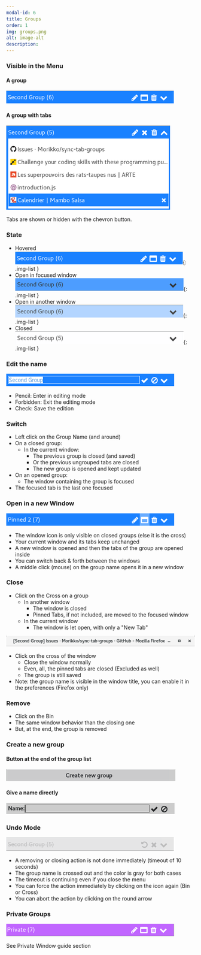 ```yaml
---
modal-id: 6
title: Groups
order: 1
img: groups.png
alt: image-alt
description:
---
```

### Visible in the Menu

#### A group
![Group](img/guide/groups/group_hovered.png)

#### A group with tabs
![Group with tabs](img/guide/groups/group_tabs_hovered.png)

Tabs are shown or hidden with the chevron button.

### State 
- Hovered 
![Group hovered](img/guide/groups/group_hovered.png){: .img-list } 
- Open in focused window
![Group focused](img/guide/groups/group_focused.png){: .img-list }
- Open in another window
![Group opened](img/guide/groups/group_opened.png){: .img-list }
- Closed 
![Group closed](img/guide/groups/group_closed.png){: .img-list }

### Edit the name
![Group edited](img/guide/groups/group_edit.png)

 - Pencil: Enter in editing mode
 - Forbidden: Exit the editing mode
 - Check: Save the edition

### Switch
 - Left click on the Group Name (and around)
 - On a closed group:
   - In the current window:
     - The previous group is closed (and saved)
     - Or the previous ungrouped tabs are closed
     - The new group is opened and kept updated
 - On an opened group:
   - The window containing the group is focused
 - The focused tab is the last one focused

### Open in a new Window
![Group Open New](img/guide/groups/group_open_new.png)

 - The window icon is only visible on closed groups (else it is the cross)
 - Your current window and its tabs keep unchanged
 - A new window is opened and then the tabs of the group are opened inside
 - You can switch back & forth between the windows
 - A middle click (mouse) on the group name opens it in a new window 

### Close
 - Click on the Cross on a group
   - In another window
     - The window is closed
     - Pinned Tabs, if not included, are moved to the focused window
   - In the current window
     - The window is let open, with only a "New Tab"

![Top Window](img/guide/groups/group_top_window.png)

 - Click on the cross of the window
   - Close the window normally
   - Even, all, the pinned tabs are closed (Excluded as well)
   - The group is still saved
 - Note: the group name is visible in the window title, you can enable it in the preferences (Firefox only)

### Remove
  - Click on the Bin
  - The same window behavior than the closing one
  - But, at the end, the group is removed

### Create a new group

#### Button at the end of the group list
![Create Group](img/guide/groups/group_create.png)

#### Give a name directly
![Give a name](img/guide/groups/group_create_name.png)

### Undo Mode 
![Undo a critical action](img/guide/groups/group_undo.png)

  - A removing or closing action is not done immediately (timeout of 10 seconds)
  - The group name is crossed out and the color is gray for both cases
  - The timeout is continuing even if you close the menu
  - You can force the action immediately by clicking on the icon again (Bin or Cross)
  - You can abort the action by clicking on the round arrow

### Private Groups
![Private Group](img/guide/groups/group_private.png)

See Private Window guide section

